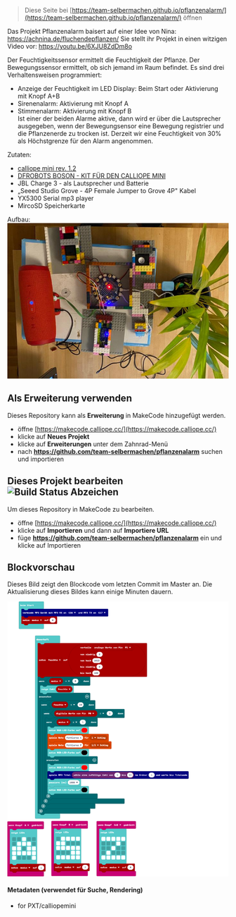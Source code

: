 
> Diese Seite bei [https://team-selbermachen.github.io/pflanzenalarm/](https://team-selbermachen.github.io/pflanzenalarm/) öffnen

Das Projekt Pflanzenalarm baisert auf einer Idee von Nina: https://achnina.de/fluchendepflanzen/ 
Sie stellt ihr Projekt in einen witzigen Video vor: https://youtu.be/6XJU8ZdDm8o

Der Feuchtigkeitssensor ermittelt die Feuchtigkeit der Pflanze. 
Der Bewegungssensor ermittelt, ob sich jemand im Raum befindet.
Es sind drei Verhaltensweisen programmiert:
- Anzeige der Feuchtigkeit im LED Display: Beim Start oder Aktivierung mit Knopf A+B 
- Sirenenalarm: Aktivierung mit Knopf A
- Stimmenalarm: Aktivierung mit Knopf B  
Ist einer der beiden Alarme aktive, dann wird er über die Lautsprecher ausgegeben, 
wenn der Bewegungsensor eine Bewegung registrier und die Pflanzenerde zu trocken ist.
Derzeit wir eine Feuchtigkeit von 30% als Höchstgrenze für den Alarm angenommen. 

Zutaten:
- [calliope mini rev. 1.2](https://calliope.cc/calliope-mini/uebersicht)
- [DFROBOTS BOSON - KIT FÜR DEN CALLIOPE MINI](https://calliope.cc/calliope-mini/erweiterungen/boson)
- JBL Charge 3 - als Lautsprecher und Batterie
- „Seeed Studio Grove - 4P Female Jumper to Grove 4P" Kabel
- YX5300 Serial mp3 player 
- MircoSD Speicherkarte


Aufbau:
![Versuchsaufbau](https://github.com/team-selbermachen/pflanzenalarm/blob/master/Pflanzenalarm.png?raw=true) 

## Als Erweiterung verwenden

Dieses Repository kann als **Erweiterung** in MakeCode hinzugefügt werden.

* öffne [https://makecode.calliope.cc/](https://makecode.calliope.cc/)
* klicke auf **Neues Projekt**
* klicke auf **Erweiterungen** unter dem Zahnrad-Menü
* nach **https://github.com/team-selbermachen/pflanzenalarm** suchen und importieren

## Dieses Projekt bearbeiten ![Build Status Abzeichen](https://github.com/team-selbermachen/pflanzenalarm/workflows/MakeCode/badge.svg)

Um dieses Repository in MakeCode zu bearbeiten.

* öffne [https://makecode.calliope.cc/](https://makecode.calliope.cc/)
* klicke auf **Importieren** und dann auf **Importiere URL**
* füge **https://github.com/team-selbermachen/pflanzenalarm** ein und klicke auf Importieren

## Blockvorschau

Dieses Bild zeigt den Blockcode vom letzten Commit im Master an.
Die Aktualisierung dieses Bildes kann einige Minuten dauern.

![Eine gerenderte Ansicht der Blöcke](https://github.com/team-selbermachen/pflanzenalarm/raw/master/.github/makecode/blocks.png)

#### Metadaten (verwendet für Suche, Rendering)

* for PXT/calliopemini
<script src="https://makecode.com/gh-pages-embed.js"></script><script>makeCodeRender("{{ site.makecode.home_url }}", "{{ site.github.owner_name }}/{{ site.github.repository_name }}");</script>
